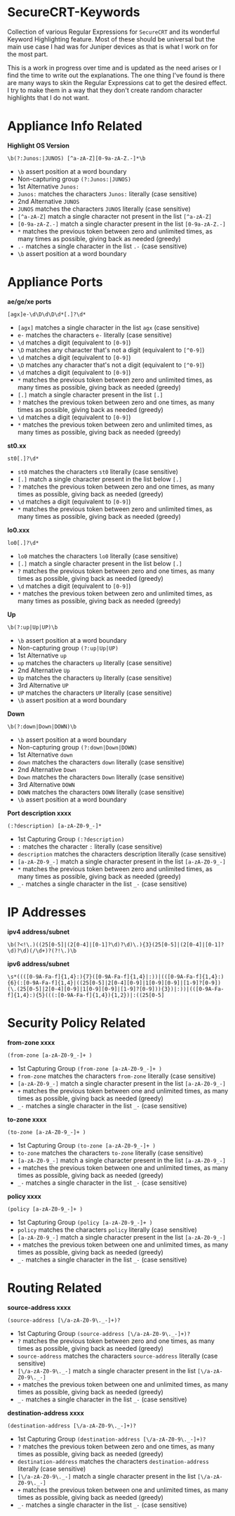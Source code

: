 # SecureCRT-Keywords
Collection of various Regular Expressions for `SecureCRT` and its wonderful Keyword Highlighting feature. Most of these should be universal but the main use case I had was for Juniper devices as that is what I work on for the most part.

This is a work in progress over time and is updated as the need arises or I find the time to write out the explanations. The one thing I've found is there are many ways to skin the Regular Expressions cat to get the desired effect. I try to make them in a way that they don't create random character highlights that I do not want.


# Appliance Info Related

**Highlight OS Version**
```
\b(?:Junos:|JUNOS) [^a-zA-Z][0-9a-zA-Z.-]*\b
```
- `\b`             assert position at a word boundary
- Non-capturing group `(?:Junos:|JUNOS)`
- 1st Alternative `Junos:`
- `Junos:`         matches the characters `Junos:` literally (case sensitive)
- 2nd Alternative `JUNOS`
- `JUNOS`          matches the characters `JUNOS` literally (case sensitive)
- `[^a-zA-Z]`      match a single character not present in the list `[^a-zA-Z]`
- `[0-9a-zA-Z.-]`  match a single character present in the list `[0-9a-zA-Z.-]`
- `*`              matches the previous token between zero and unlimited times, as many times as possible, giving back as needed (greedy)
- `.-`             matches a single character in the list `.-` (case sensitive)
- `\b`             assert position at a word boundary

# Appliance Ports

**ae/ge/xe ports**
```
[agx]e-\d\D\d\D\d*[.]?\d*
```
- `[agx]`   matches a single character in the list `agx` (case sensitive)
- `e-`      matches the characters `e-` literally (case sensitive)
- `\d`      matches a digit (equivalent to `[0-9]`)
- `\D`      matches any character that's not a digit (equivalent to `[^0-9]`)
- `\d`      matches a digit (equivalent to `[0-9]`)
- `\D`      matches any character that's not a digit (equivalent to `[^0-9]`)
- `\d`      matches a digit (equivalent to `[0-9]`)
- `*`       matches the previous token between zero and unlimited times, as many times as possible, giving back as needed (greedy)
- `[.]`     match a single character present in the list `[.]`
- `?`       matches the previous token between zero and one times, as many times as possible, giving back as needed (greedy)
- `\d`      matches a digit (equivalent to `[0-9]`)
- `*`       matches the previous token between zero and unlimited times, as many times as possible, giving back as needed (greedy)

**st0.xx**
```
st0[.]?\d*
```
- `st0`     matches the characters `st0` literally (case sensitive)
- `[.]`     match a single character present in the list below `[.]`
- `?`       matches the previous token between zero and one times, as many times as possible, giving back as needed (greedy)
- `\d`      matches a digit (equivalent to `[0-9]`)
- `*`       matches the previous token between zero and unlimited times, as many times as possible, giving back as needed (greedy)

**lo0.xxx**
```
lo0[.]?\d*
```
- `lo0`     matches the characters `lo0` literally (case sensitive)
- `[.]`     match a single character present in the list below `[.]`
- `?`       matches the previous token between zero and one times, as many times as possible, giving back as needed (greedy)
- `\d`      matches a digit (equivalent to `[0-9]`)
- `*`       matches the previous token between zero and unlimited times, as many times as possible, giving back as needed (greedy)

**Up**
```
\b(?:up|Up|UP)\b
```
- `\b`      assert position at a word boundary
- Non-capturing group `(?:up|Up|UP)`
- 1st Alternative `up`
- `up`      matches the characters `up` literally (case sensitive)
- 2nd Alternative `Up`
- `Up`      matches the characters `Up` literally (case sensitive)
- 3rd Alternative `UP`
- `UP`      matches the characters `UP` literally (case sensitive)
- `\b`      assert position at a word boundary

**Down**
```
\b(?:down|Down|DOWN)\b
```
- `\b`      assert position at a word boundary
- Non-capturing group `(?:down|Down|DOWN)`
- 1st Alternative `down`
- `down`      matches the characters `down` literally (case sensitive)
- 2nd Alternative `Down`
- `Down`      matches the characters `Down` literally (case sensitive)
- 3rd Alternative `DOWN`
- `DOWN`      matches the characters `DOWN` literally (case sensitive)
- `\b`      assert position at a word boundary

**Port description xxxx**
```
(:?description) [a-zA-Z0-9_-]*
```
- 1st Capturing Group `(:?description)`
- `:`              matches the character `:` literally (case sensitive)
- `description`    matches the characters description literally (case sensitive)
- `[a-zA-Z0-9_-]`  match a single character present in the list `[a-zA-Z0-9_-]`
- `*`              matches the previous token between zero and unlimited times, as many times as possible, giving back as needed (greedy)
- `_-`             matches a single character in the list `_-` (case sensitive)

# IP Addresses

**ipv4 address/subnet**
```
\b(?<!\.)((25[0-5]|(2[0-4]|[0-1]?\d)?\d)\.){3}(25[0-5]|(2[0-4]|[0-1]?\d)?\d)(/\d+)?(?!\.)\b
```

**ipv6 address/subnet**
```
\s*((([0-9A-Fa-f]{1,4}:){7}([0-9A-Fa-f]{1,4}|:))|(([0-9A-Fa-f]{1,4}:){6}(:[0-9A-Fa-f]{1,4}|((25[0-5]|2[0-4][0-9]|1[0-9][0-9]|[1-9]?[0-9])(\.(25[0-5]|2[0-4][0-9]|1[0-9][0-9]|[1-9]?[0-9])){3})|:))|(([0-9A-Fa-f]{1,4}:){5}(((:[0-9A-Fa-f]{1,4}){1,2})|:((25[0-5]
```

# Security Policy Related
**from-zone xxxx**
```
(from-zone [a-zA-Z0-9_-]+ )
```
- 1st Capturing Group `(from-zone [a-zA-Z0-9_-]+ )`
- `from-zone`      matches the characters `from-zone` literally (case sensitive)
- `[a-zA-Z0-9_-]`  match a single character present in the list `[a-zA-Z0-9_-]`
- `+`              matches the previous token between one and unlimited times, as many times as possible, giving back as needed (greedy)
- `_-`             matches a single character in the list `_-` (case sensitive)

**to-zone xxxx**
```
(to-zone [a-zA-Z0-9_-]+ )
```
- 1st Capturing Group `(to-zone [a-zA-Z0-9_-]+ )`
- `to-zone`        matches the characters `to-zone` literally (case sensitive)
- `[a-zA-Z0-9_-]`  match a single character present in the list `[a-zA-Z0-9_-]`
- `+`              matches the previous token between one and unlimited times, as many times as possible, giving back as needed (greedy)
- `_-`             matches a single character in the list `_-` (case sensitive)

**policy xxxx**
```
(policy [a-zA-Z0-9_-]+ )
```
- 1st Capturing Group `(policy [a-zA-Z0-9_-]+ )`
- `policy`         matches the characters `policy` literally (case sensitive)
- `[a-zA-Z0-9_-]`  match a single character present in the list `[a-zA-Z0-9_-]`
- `+`              matches the previous token between one and unlimited times, as many times as possible, giving back as needed (greedy)
- `_-`             matches a single character in the list `_-` (case sensitive)

# Routing Related
**source-address xxxx**
```
(source-address [\/a-zA-Z0-9\._-]+)?
```
- 1st Capturing Group `(source-address [\/a-zA-Z0-9\._-]+)?`
- `?`                      matches the previous token between zero and one times, as many times as possible, giving back as needed (greedy)
- `source-address`         matches the characters `source-address` literally (case sensitive)
- `[\/a-zA-Z0-9\._-]`      match a single character present in the list `[\/a-zA-Z0-9\._-]`
- `+`                      matches the previous token between one and unlimited times, as many times as possible, giving back as needed (greedy)
- `_-`                     matches a single character in the list `_-` (case sensitive)

**destination-address xxxx**
```
(destination-address [\/a-zA-Z0-9\._-]+)?
```
- 1st Capturing Group `(destination-address [\/a-zA-Z0-9\._-]+)?`
- `?`                      matches the previous token between zero and one times, as many times as possible, giving back as needed (greedy)
- `destination-address`    matches the characters `destination-address` literally (case sensitive)
- `[\/a-zA-Z0-9\._-]`      match a single character present in the list `[\/a-zA-Z0-9\._-]`
- `+`                      matches the previous token between one and unlimited times, as many times as possible, giving back as needed (greedy)
- `_-`                     matches a single character in the list `_-` (case sensitive)